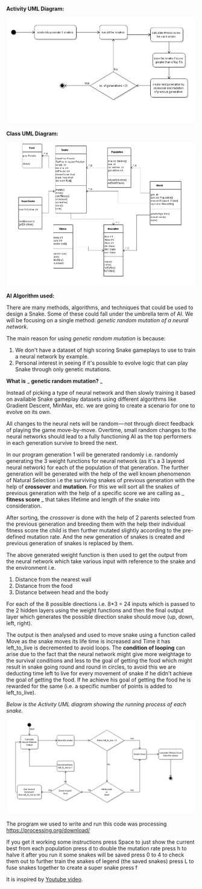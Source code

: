 
 **Activity UML Diagram:**

![](./diagram/Actdia.png)

**Class UML Diagram:**

![](./diagram/classdia.png)

**AI Algorithm used:**

There are many methods, algorithms, and techniques that could be used to design a Snake. Some of these could fall under the umbrella term of AI. We will be focusing on a single method: _genetic random mutation of a neural network._

The main reason for using _genetic random mutation_ is because:

1. We don&#39;t have a dataset of high scoring Snake gameplays to use to train a neural network by example.
2. Personal interest in seeing if it&#39;s possible to evolve logic that can play Snake through only genetic mutations.

**What is** _ **genetic random mutation?** _

Instead of picking a type of neural network and then slowly training it based on available Snake gameplay datasets using different algorithms like Gradient Descent, MinMax, etc. we are going to create a scenario for one to evolve on its own.

All changes to the neural nets will be random — not through direct feedback of playing the game move-by-move. Overtime, small random changes to the neural networks should lead to a fully functioning AI as the top performers in each generation survive to breed the next.

In our program generation 1 will be generated randomly i.e. randomly generating the 3 weight functions for neural network (as it&#39;s a 3 layered neural network) for each of the population of that generation. The further generation will be generated with the help of the well known phenomenon of Natural Selection i.e the surviving snakes of previous generation with the help of **crossover** and **mutation**. For this we will sort all the snakes of previous generation with the help of a specific score we are calling as _ **fitness score** _ that takes lifetime and length of the snake into consideration.

After sorting, the _crossover_ is done with the help of 2 parents selected from the previous generation and breeding them with the help their individual fitness score the child is then further mutated slightly according to the pre-defined mutation rate. And the new generation of snakes is created and previous generation of snakes is replaced by them.

The above generated weight function is then used to get the output from the neural network which take various input with reference to the snake and the environment i.e.

1. Distance from the nearest wall
2. Distance from the food
3. Distance between head and the body

For each of the 8 possible directions i.e. 8\*3 = 24 inputs which is passed to the 2 hidden layers using the weight functions and then the final output layer which generates the possible direction snake should move (up, down, left, right).

The output is then analysed and used to move snake using a function called Move as the snake moves its life time is increased and Time it has left\_to\_live is decremented to avoid loops. The **condition of looping** can arise due to the fact that the neural network might give more weightage to the survival conditions and less to the goal of getting the food which might result in snake going round and round in circles, to avoid this we are deducting time left to live for every movement of snake if he didn&#39;t achieve the goal of getting the food. If he achieve his goal of getting the food he is rewarded for the same (i.e. a specific number of points is added to left\_to\_live).

_Below is the Activity UML diagram showing the running process of each snake._

![](./diagram/Act2dia.png)

The program we used to write and run this code was processing https://processing.org/download/

If you get it working some instructions
press Space to just show the current best from  each population
press d to double the mutation rate
press h to halve it 
after you run it some snakes will be saved press 0 to 4 to check them out
to further train the snakes of legend (the saved snakes) press L
to fuse snakes together to create a super snake press f


It is inspired by [Youtube video](https://youtu.be/3bhP7zulFfY).
